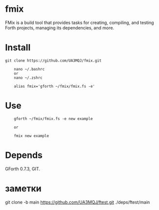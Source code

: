 # fmix

FMix is a build tool that provides tasks for creating, compiling, and testing Forth projects, managing its dependencies, and more.

# Install

```
git clone https://github.com/UA3MQJ/fmix.git

    nano ~/.bashrc
    or
    nano ~/.zshrc

    alias fmix='gforth ~/fmix/fmix.fs -e'
```

# Use

```
    gforth ~/fmix/fmix.fs -e new example 

    or

    fmix new example 
```

# Depends

GForth 0.7.3, GIT.

# заметки

git clone -b main https://github.com/UA3MQJ/ftest.git ./deps/ftest/main